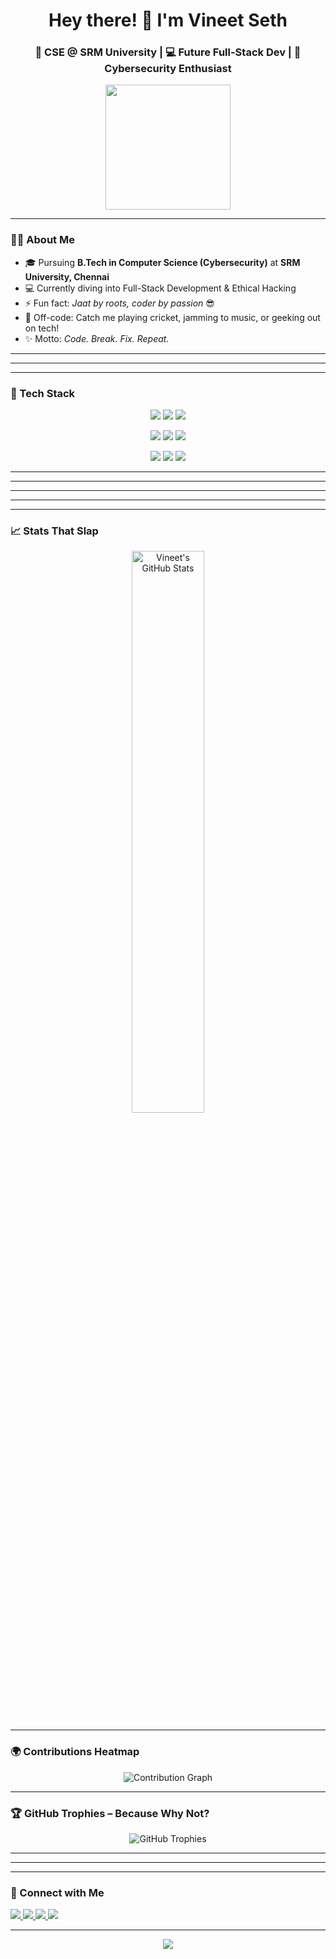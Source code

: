 <h1 align="center">Hey there! 👋 I'm Vineet Seth</h1>
<h3 align="center">🚀 CSE @ SRM University | 💻 Future Full-Stack Dev | 🔐 Cybersecurity Enthusiast</h3>

<p align="center">
  <img src="https://media.giphy.com/media/du3J3cXyzhj75IOgvA/giphy.gif" width="200" />
</p>

---

### 👨‍💻 About Me
- 🎓 Pursuing **B.Tech in Computer Science (Cybersecurity)** at **SRM University, Chennai**  
- 💻 Currently diving into Full-Stack Development & Ethical Hacking  
- ⚡ Fun fact: *Jaat by roots, coder by passion* 😎  
- 🏏 Off-code: Catch me playing cricket, jamming to music, or geeking out on tech!  
- ✨ Motto: *Code. Break. Fix. Repeat.*

---

---

---

### 🚀 Tech Stack

<p align="center">
  <img src="https://img.shields.io/badge/C++-00599C?style=for-the-badge&logo=c%2B%2B&logoColor=white"/>
  <img src="https://img.shields.io/badge/Java-ED8B00?style=for-the-badge&logo=java&logoColor=white"/>
  <img src="https://img.shields.io/badge/Python-3776AB?style=for-the-badge&logo=python&logoColor=white"/>
</p>

<p align="center">
  <img src="https://img.shields.io/badge/HTML5-e34c26?style=for-the-badge&logo=html5&logoColor=white"/>
  <img src="https://img.shields.io/badge/CSS3-1572B6?style=for-the-badge&logo=css3&logoColor=white"/>
  <img src="https://img.shields.io/badge/JavaScript-F7DF1E?style=for-the-badge&logo=javascript&logoColor=black"/>
</p>

<p align="center">
  <img src="https://img.shields.io/badge/Git-F05032?style=for-the-badge&logo=git&logoColor=white"/>
  <img src="https://img.shields.io/badge/GitHub-181717?style=for-the-badge&logo=github&logoColor=white"/>
  <img src="https://img.shields.io/badge/VS%20Code-007ACC?style=for-the-badge&logo=visual-studio-code&logoColor=white"/>
</p>

---


---

---

---

---

### 📈 Stats That Slap

<p align="center">
  <img src="https://github-readme-stats.vercel.app/api?username=Vineet2511SRM&show_icons=true&count_private=true&hide_border=true&theme=radical&title_color=fe428e&icon_color=ffe600" alt="Vineet's GitHub Stats" width="48%"/>
  
</p>

---

### 🌍 Contributions Heatmap

<p align="center">
  <img src="https://github-readme-activity-graph.vercel.app/graph?username=Vineet2511SRM&theme=high-contrast&area=true&hide_border=true" alt="Contribution Graph"/>
</p>

---

### 🏆 GitHub Trophies – Because Why Not?

<p align="center">
  <img src="https://github-profile-trophy.vercel.app/?username=Vineet2511SRM&theme=darkhub&no-frame=true&no-bg=true&title=Stars,Commits,Followers,PullRequest,Issues,Repositories" alt="GitHub Trophies"/>
</p>

---


---

---

### 🔗 Connect with Me
<p>
  <a href="mailto:emperorvineet7@gmail.com" target="_blank">
    <img src="https://img.shields.io/badge/Email-emperorvineet7@gmail.com-red?style=for-the-badge&logo=gmail" />
  </a>
  <a href="https://github.com/Vineet2511SRM" target="_blank">
    <img src="https://img.shields.io/badge/GitHub-Vineet2511SRM-000?style=for-the-badge&logo=github" />
  </a>
  <a href="https://www.linkedin.com/in/vineet-seth-92a09532b/" target="_blank">
    <img src="https://img.shields.io/badge/LinkedIn-Vineet%20Seth-blue?style=for-the-badge&logo=linkedin" />
  </a>
  <a href="https://www.instagram.com/vineet__seth/" target="_blank">
    <img src="https://img.shields.io/badge/Instagram-@vineet__seth-E4405F?style=for-the-badge&logo=instagram&logoColor=white" />
  </a>
</p>

---

<p align="center">
  <img src="https://readme-typing-svg.demolab.com?font=Fira+Code&size=22&pause=1000&center=true&vCenter=true&width=440&lines=Full-Stack+Dev+in+the+Making...;Cybersecurity+Enthusiast+%F0%9F%94%90;Always+Learning+%F0%9F%93%9A;Code.+Break.+Fix.+Repeat."/>
</p>
